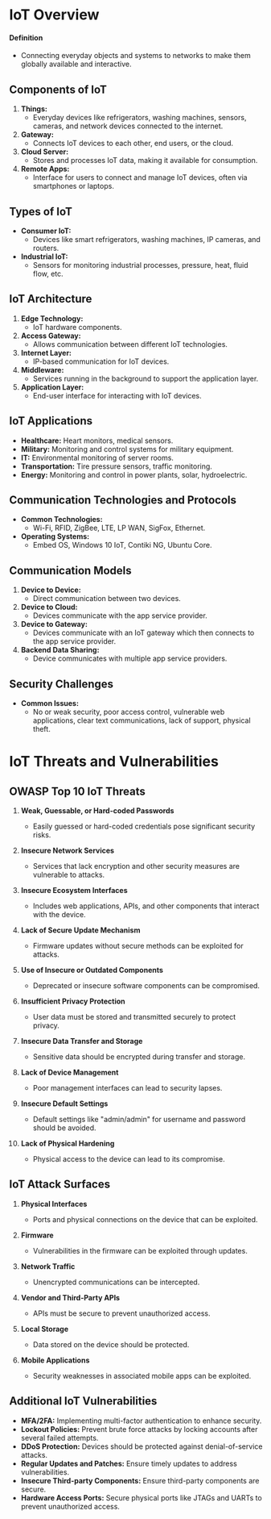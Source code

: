 # IoT Overview
#### Definition
  - Connecting everyday objects and systems to networks to make them globally available and interactive.

## Components of IoT
1. **Things:**
   - Everyday devices like refrigerators, washing machines, sensors, cameras, and network devices connected to the internet.
2. **Gateway:**
   - Connects IoT devices to each other, end users, or the cloud.
3. **Cloud Server:**
   - Stores and processes IoT data, making it available for consumption.
4. **Remote Apps:**
   - Interface for users to connect and manage IoT devices, often via smartphones or laptops.

## Types of IoT
- **Consumer IoT:**
  - Devices like smart refrigerators, washing machines, IP cameras, and routers.
- **Industrial IoT:**
  - Sensors for monitoring industrial processes, pressure, heat, fluid flow, etc.

## IoT Architecture
1. **Edge Technology:**
   - IoT hardware components.
2. **Access Gateway:**
   - Allows communication between different IoT technologies.
3. **Internet Layer:**
   - IP-based communication for IoT devices.
4. **Middleware:**
   - Services running in the background to support the application layer.
5. **Application Layer:**
   - End-user interface for interacting with IoT devices.

## IoT Applications
- **Healthcare:** Heart monitors, medical sensors.
- **Military:** Monitoring and control systems for military equipment.
- **IT:** Environmental monitoring of server rooms.
- **Transportation:** Tire pressure sensors, traffic monitoring.
- **Energy:** Monitoring and control in power plants, solar, hydroelectric.

## Communication Technologies and Protocols
- **Common Technologies:**
  - Wi-Fi, RFID, ZigBee, LTE, LP WAN, SigFox, Ethernet.
- **Operating Systems:**
  - Embed OS, Windows 10 IoT, Contiki NG, Ubuntu Core.

## Communication Models
1. **Device to Device:**
   - Direct communication between two devices.
2. **Device to Cloud:**
   - Devices communicate with the app service provider.
3. **Device to Gateway:**
   - Devices communicate with an IoT gateway which then connects to the app service provider.
4. **Backend Data Sharing:**
   - Device communicates with multiple app service providers.

## Security Challenges
- **Common Issues:**
  - No or weak security, poor access control, vulnerable web applications, clear text communications, lack of support, physical theft.

# IoT Threats and Vulnerabilities

## OWASP Top 10 IoT Threats
1. **Weak, Guessable, or Hard-coded Passwords**
   - Easily guessed or hard-coded credentials pose significant security risks.

2. **Insecure Network Services**
   - Services that lack encryption and other security measures are vulnerable to attacks.

3. **Insecure Ecosystem Interfaces**
   - Includes web applications, APIs, and other components that interact with the device.

4. **Lack of Secure Update Mechanism**
   - Firmware updates without secure methods can be exploited for attacks.

5. **Use of Insecure or Outdated Components**
   - Deprecated or insecure software components can be compromised.

6. **Insufficient Privacy Protection**
   - User data must be stored and transmitted securely to protect privacy.

7. **Insecure Data Transfer and Storage**
   - Sensitive data should be encrypted during transfer and storage.

8. **Lack of Device Management**
   - Poor management interfaces can lead to security lapses.

9. **Insecure Default Settings**
   - Default settings like "admin/admin" for username and password should be avoided.

10. **Lack of Physical Hardening**
    - Physical access to the device can lead to its compromise.

## IoT Attack Surfaces
1. **Physical Interfaces**
   - Ports and physical connections on the device that can be exploited.

2. **Firmware**
   - Vulnerabilities in the firmware can be exploited through updates.

3. **Network Traffic**
   - Unencrypted communications can be intercepted.

4. **Vendor and Third-Party APIs**
   - APIs must be secure to prevent unauthorized access.

5. **Local Storage**
   - Data stored on the device should be protected.

6. **Mobile Applications**
   - Security weaknesses in associated mobile apps can be exploited.

## Additional IoT Vulnerabilities
- **MFA/2FA:** Implementing multi-factor authentication to enhance security.
- **Lockout Policies:** Prevent brute force attacks by locking accounts after several failed attempts.
- **DDoS Protection:** Devices should be protected against denial-of-service attacks.
- **Regular Updates and Patches:** Ensure timely updates to address vulnerabilities.
- **Insecure Third-party Components:** Ensure third-party components are secure.
- **Hardware Access Ports:** Secure physical ports like JTAGs and UARTs to prevent unauthorized access.

# 
